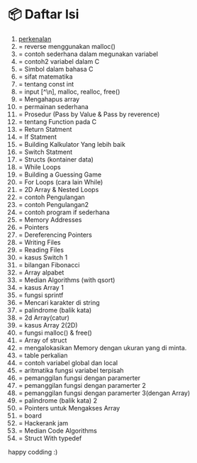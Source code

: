 # 📦 Daftar Isi

1. [perkenalan](./1.c)
2. = reverse menggunakan malloc()
3. = contoh sederhana dalam megunakan variabel
4. = contoh2 variabel dalam C
5. = Simbol dalam bahasa C
6. = sifat matematika
7. = tentang const int
8. = input [^\n], malloc, realloc, free()
9. = Mengahapus array
10. = permainan sederhana
11. = Prosedur (Pass by Value & Pass by reverence)
12. = tentang Function pada C
13. = Return Statment
14. = If Statment
15. = Building Kalkulator Yang lebih baik
16. = Switch Statment
17. = Structs (kontainer data)
18. = While Loops
19. = Building a Guessing Game
20. = For Loops (cara lain While)
21. = 2D Array & Nested Loops
22. = contoh Pengulangan
23. = contoh Pengulangan2
24. = contoh program if sederhana
25. = Memory Addresses
26. = Pointers
27. = Dereferencing Pointers
28. = Writing Files
29. = Reading Files
30. = kasus Switch 1
31. = bilangan Fibonacci
32. = Array alpabet
33. = Median Algorithms (with qsort)
34. = kasus Array 1
35. = fungsi sprintf
36. = Mencari karakter di string
37. = palindrome (balik kata)
38. = 2d Array(catur)
39. = kasus Array 2(2D)
40. = fungsi malloc() & free()
41. = Array of struct
42. = mengalokasikan Memory dengan ukuran yang di minta.
43. = table perkalian
44. = contoh variabel global dan local
45. = aritmatika fungsi variabel terpisah
46. = pemanggilan fungsi dengan paramerter
47. = pemanggilan fungsi dengan paramerter 2
48. = pemanggilan fungsi dengan paramerter 3(dengan Array)
49. = palindrome (balik kata) 2
50. = Pointers untuk Mengakses Array
51. = board
52. = Hackerank jam
53. = Median Code Algorithms
54. = Struct With typedef

happy codding :)
